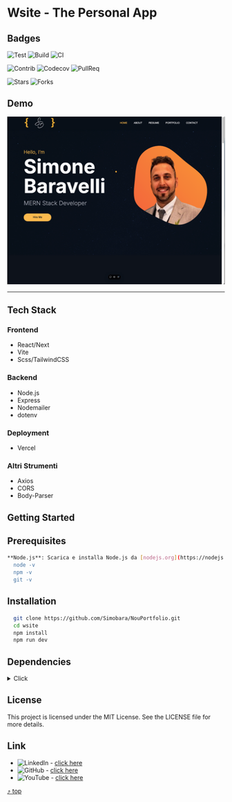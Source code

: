 <a name="top"></a>

# Wsite - The Personal App

## Badges

![Test](https://img.shields.io/badge/Test-passing-brightgreen)
![Build](https://img.shields.io/badge/Build-passing-brightgreen)
![CI](https://img.shields.io/badge/CI-passing-brightgreen?logo=github)

![Contrib](https://img.shields.io/badge/Contrib-267-blue)
![Codecov](https://img.shields.io/badge/CodeCov-88%25-blue)
![PullReq](https://img.shields.io/badge/PullReq-171%20open-blue)

![Stars](https://img.shields.io/github/stars/Simobara/wsite?style=social)
![Forks](https://img.shields.io/github/forks/Simobara/wsite?style=social)

## Demo

![Finished App](sb.jpg)

---

## Tech Stack

### Frontend

- React/Next
- Vite
- Scss/TailwindCSS

### Backend

- Node.js
- Express
- Nodemailer
- dotenv

### Deployment

- Vercel

### Altri Strumenti

- Axios
- CORS
- Body-Parser

## Getting Started

## Prerequisites

  ```sh
  **Node.js**: Scarica e installa Node.js da [nodejs.org](https://nodejs.org/). Verifica l'installazione con:
    node -v
    npm -v
    git -v
  ```

## Installation

```sh
  git clone https://github.com/Simobara/NouPortfolio.git
  cd wsite
  npm install
  npm run dev
```

## Dependencies

<details >
<a name="top1"></a>
   <summary> Click </summary>

```sh
developer-portfolio-starter-code@0.1.0
├── ajv@8.16.0
├── autoprefixer@10.4.19
├── eslint-config-next@14.2.3
├── eslint@8.57.0
├── framer-motion@10.18.0
├── next@14.2.3
├── node-fetch@3.3.2
├── postcss@8.4.38
├── react-dom@18.2.0
├── react@18.2.0
├── tailwindcss@3.4.4
└── uri-js@4.4.1
```

[⤴️ top1](#top1)
</details>

## License

This project is licensed under the MIT License.
See the LICENSE file for more details.

## Link

- ![LinkedIn](https://img.shields.io/badge/LinkedIn-Connect-blue?style=social&logo=linkedin) - [click here](https://www.linkedin.com/in/siba2410)
- ![GitHub](https://img.shields.io/badge/GitHub-Profile-blue?style=social&logo=github) - [click here](https://github.com/Simobara)
- ![YouTube](https://img.shields.io/youtube/views/dQw4w9WgXcQ?style=social) - [click here](https://www.youtube.com/watch?v=dQw4w9WgXcQ)

[⤴️ top](#top)
